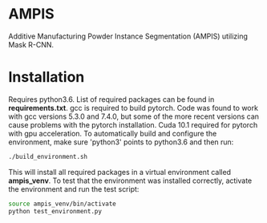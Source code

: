 # AMPIS
Additive Manufacturing Powder Instance Segmentation (AMPIS) utilizing Mask R-CNN.

# Installation
Requires python3.6. List of required packages can be found in **requirements.txt**. gcc is required to build pytorch. Code was found to work with gcc versions 5.3.0 and 7.4.0, but some of the more recent versions can cause problems with the pytorch installation. Cuda 10.1 required for pytorch with gpu acceleration. To automatically build and configure the environment, make sure 'python3' points to python3.6 and then run:
```bash
./build_environment.sh
```
This will install all required packages in a virtual environment called **ampis_venv**. To test that the environment was installed correctly, activate the environment and run the test script:
```bash
source ampis_venv/bin/activate
python test_environment.py
```
